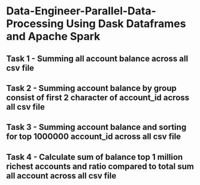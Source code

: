 # Data-Engineer-Parallel-Data-Processing Using Dask Dataframes and Apache Spark

## Task 1 - Summing all account balance across all csv file

## Task 2 - Summing account balance by group consist of first 2 character of account_id across all csv file

## Task 3 - Summing account balance and sorting for top 1000000 account_id across all csv file

## Task 4 - Calculate sum of balance top 1 million richest accounts and ratio compared to total sum all account across all csv file
